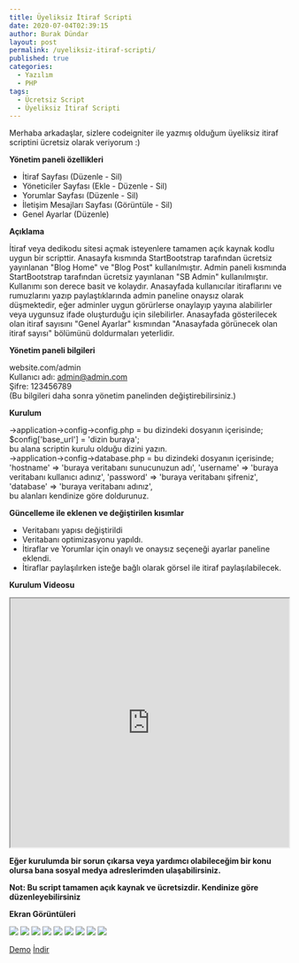 ```yaml
---
title: Üyeliksiz İtiraf Scripti
date: 2020-07-04T02:39:15
author: Burak Dündar
layout: post
permalink: /uyeliksiz-itiraf-scripti/
published: true
categories:
  - Yazılım
  - PHP
tags:
  - Ücretsiz Script
  - Üyeliksiz İtiraf Scripti
---
```

Merhaba arkadaşlar, sizlere codeigniter ile yazmış olduğum üyeliksiz itiraf scriptini ücretsiz olarak veriyorum :)

**Yönetim paneli özellikleri**

  * İtiraf Sayfası (Düzenle - Sil)
  * Yöneticiler Sayfası (Ekle - Düzenle - Sil)
  * Yorumlar Sayfası (Düzenle - Sil)
  * İletişim Mesajları Sayfası (Görüntüle - Sil)
  * Genel Ayarlar (Düzenle)

**Açıklama**

İtiraf veya dedikodu sitesi açmak isteyenlere tamamen açık kaynak kodlu uygun bir scripttir. Anasayfa kısmında StartBootstrap tarafından ücretsiz yayınlanan "Blog Home" ve "Blog Post" kullanılmıştır. Admin paneli kısmında StartBootstrap tarafından ücretsiz yayınlanan "SB Admin" kullanılmıştır. Kullanımı son derece basit ve kolaydır. Anasayfada kullanıcılar itiraflarını ve rumuzlarını yazıp paylaştıklarında admin paneline onaysız olarak düşmektedir, eğer adminler uygun görürlerse onaylayıp yayına alabilirler veya uygunsuz ifade oluşturduğu için silebilirler. Anasayfada gösterilecek olan itiraf sayısını "Genel Ayarlar" kısmından "Anasayfada görünecek olan itiraf sayısı" bölümünü doldurmaları yeterlidir.

**Yönetim paneli bilgileri**

website.com/admin  
Kullanıcı adı: <a href="http://mailto:admin@admin.com/" target="_blank">admin@admin.com</a>  
Şifre: 123456789  
(Bu bilgileri daha sonra yönetim panelinden değiştirebilirsiniz.)

**Kurulum**

->application->config->config.php = bu dizindeki dosyanın içerisinde;  
$config['base_url'] = 'dizin buraya';  
bu alana scriptin kurulu olduğu dizini yazın.  
->application->config->database.php = bu dizindeki dosyanın içerisinde;  
'hostname' => 'buraya veritabanı sunucunuzun adı', 'username' => 'buraya veritabanı kullanıcı adınız', 'password' => 'buraya veritabanı şifreniz', 'database' => 'buraya veritabanı adınız',  
bu alanları kendinize göre doldurunuz.

**Güncelleme ile eklenen ve değiştirilen kısımlar**

  * Veritabanı yapısı değiştirildi
  * Veritabanı optimizasyonu yapıldı.
  * İtiraflar ve Yorumlar için onaylı ve onaysız seçeneği ayarlar paneline eklendi.
  * İtiraflar paylaşılırken isteğe bağlı olarak görsel ile itiraf paylaşılabilecek.

**Kurulum Videosu**

<iframe src="https://www.youtube.com/embed/vCHJIBJN6PY" width="100%" height="450"></iframe>

**Eğer kurulumda bir sorun çıkarsa veya yardımcı olabileceğim bir konu olursa bana sosyal medya adreslerimden ulaşabilirsiniz.**

**Not: Bu script tamamen açık kaynak ve ücretsizdir. Kendinize göre düzenleyebilirsiniz**

**Ekran Görüntüleri**

<img src="https://cdn.r10.net/editor/103319/d1549523d77c3b7975052df0da8daf42.png" class="img-fluid">

<img src="https://cdn.r10.net/editor/103319/eb4e584b571fd8eb81d992c945af9d20.png" class="img-fluid">

<img src="https://cdn.r10.net/editor/103319/2a9301d1ca0bd58be8d5fbfaba9b0708.png" class="img-fluid">

<img src="https://cdn.r10.net/editor/103319/02389ca468e3877d8fed5488ab7fe559.png" class="img-fluid">

<img src="https://cdn.r10.net/editor/103319/9713ced6dd137d4c0776a8fc123ffa8a.png" class="img-fluid">

<img src="https://cdn.r10.net/editor/103319/ebcd4f7708ce28b71d32ae0dea07e492.png" class="img-fluid">

<img src="https://cdn.r10.net/editor/103319/967759b525b54c37ff2d1768a3e919c1.png" class="img-fluid">

<img src="https://cdn.r10.net/editor/103319/2141632e85d06eb643f2fd5961c98673.png" class="img-fluid">

<img src="https://cdn.r10.net/editor/103319/24f9a959987091a193eb2b972bf194c2.png" class="img-fluid">

[Demo](https://demo.codetify.net/?theme=cy-itiraf) [İndir](https://demo.codetify.net/?theme=cy-itiraf)